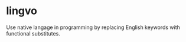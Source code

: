 # lingvo
Use native langage in programming by replacing English keywords with functional substitutes.
